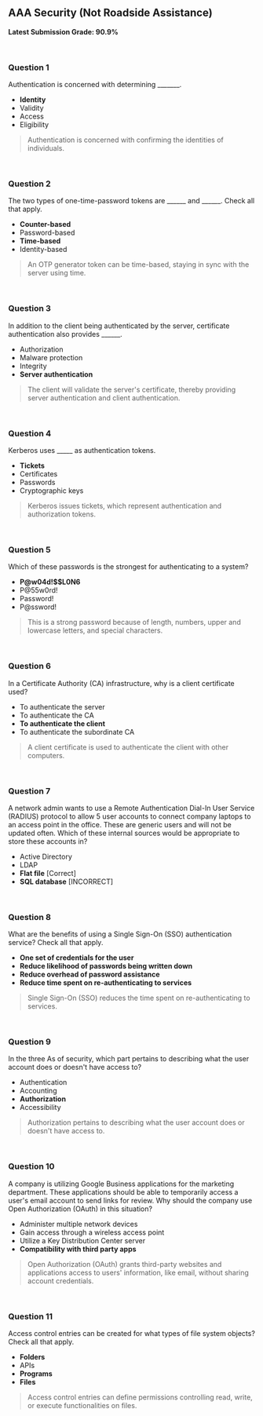 ## AAA Security (Not Roadside Assistance)
**Latest Submission Grade: 90.9%**

<br>

### Question 1

Authentication is concerned with determining _______.

* **Identity**
* Validity
* Access
* Eligibility 

> Authentication is concerned with confirming the identities of individuals.

<br>

### Question 2

The two types of one-time-password tokens are ______ and ______. Check all that apply.

* **Counter-based**
* Password-based
* **Time-based**
* Identity-based 

> An OTP generator token can be time-based, staying in sync with the server using time.

<br>

### Question 3

In addition to the client being authenticated by the server, certificate authentication also provides ______.

* Authorization
* Malware protection
* Integrity
* **Server authentication** 

> The client will validate the server's certificate, thereby providing server authentication and client authentication.

<br>

### Question 4

Kerberos uses _____ as authentication tokens.

* **Tickets**
* Certificates
* Passwords
* Cryptographic keys 

> Kerberos issues tickets, which represent authentication and authorization tokens.

<br>

### Question 5

Which of these passwords is the strongest for authenticating to a system?

* **P@w04d!$$L0N6**
* P@55w0rd!
* Password!
* P@ssword! 

> This is a strong password because of length, numbers, upper and lowercase letters, and special characters.

<br>

### Question 6

In a Certificate Authority (CA) infrastructure, why is a client certificate used?

* To authenticate the server
* To authenticate the CA
* **To authenticate the client**
* To authenticate the subordinate CA 

> A client certificate is used to authenticate the client with other computers.

<br>

### Question 7

A network admin wants to use a Remote Authentication Dial-In User Service (RADIUS) protocol to allow 5 user accounts to connect company laptops to an access point in the office. These are generic users and will not be updated often. Which of these internal sources would be appropriate to store these accounts in?

* Active Directory
* LDAP
* **Flat file** [Correct]
* **SQL database** [INCORRECT]

<br>

### Question 8

What are the benefits of using a Single Sign-On (SSO) authentication service? Check all that apply.

* **One set of credentials for the user**
* **Reduce likelihood of passwords being written down**
* **Reduce overhead of password assistance**
* **Reduce time spent on re-authenticating to services**

> Single Sign-On (SSO) reduces the time spent on re-authenticating to services. 

<br>

### Question 9

In the three As of security, which part pertains to describing what the user account does or doesn't have access to?

* Authentication
* Accounting
* **Authorization**
* Accessibility 

> Authorization pertains to describing what the user account does or doesn't have access to.

<br>

### Question 10

A company is utilizing Google Business applications for the marketing department. These applications should be able to temporarily access a user's email account to send links for review. Why should the company use Open Authorization (OAuth) in this situation?

* Administer multiple network devices
* Gain access through a wireless access point
* Utilize a Key Distribution Center server
* **Compatibility with third party apps** 

> Open Authorization (OAuth) grants third-party websites and applications access to users' information, like email, without sharing account credentials.

<br>

### Question 11

Access control entries can be created for what types of file system objects? Check all that apply.

* **Folders**
* APIs
* **Programs**
* **Files**

> Access control entries can define permissions controlling read, write, or execute functionalities on files. 
